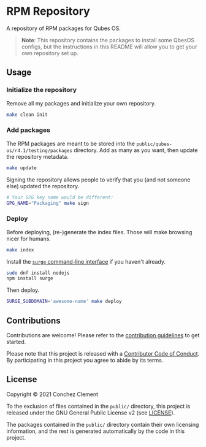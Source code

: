 RPM Repository
==============

A repository of RPM packages for Qubes OS.

> **Note**: This repository contains the packages to install some QbesOS configs, but the instructions in this README will allow you to get your own repository set up.

Usage
-----

### Initialize the repository

Remove all my packages and initialize your own repository.

```sh
make clean init
```

### Add packages

The RPM packages are meant to be stored into the `public/qubes-os/r4.1/testing/packages` directory.
Add as many as you want, then update the repository metadata.

```sh
make update
```

Signing the repository allows people to verify that you (and not someone else) updated the repository.

```sh
# Your GPG key name would be different:
GPG_NAME="Packaging" make sign
```

### Deploy

Before deploying, (re-)generate the index files. Those will make browsing nicer for humans.

```sh
make index
```

Install the [`surge` command-line interface](https://surge.sh) if you haven't already.

```sh
sudo dnf install nodejs
npm install surge
```

Then deploy.

```sh
SURGE_SUBDOMAIN='awesome-name' make deploy
```

Contributions
-------------

Contributions are welcome! Please refer to the [contribution guidelines][contributing] to get started.

Please note that this project is released with a [Contributor Code of Conduct][coc]. By participating in this project you agree to abide by its terms.

  [contributing]: ./CONTRIBUTING.md
  [coc]: ./CODE_OF_CONDUCT.md

License
-------

Copyright © 2021 Conchez Clement

To the exclusion of files contained in the `public/` directory, this project is released under the GNU General Public License v2 (see [LICENSE](LICENSE.md)).

The packages contained in the `public/` directory contain their own licensing information, and the rest is generated automatically by the code in this project.
